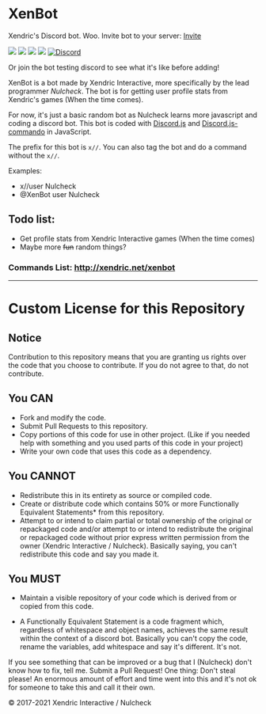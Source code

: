 # XenBot
Xendric's Discord bot. Woo. Invite bot to your server: [Invite](https://discordapp.com/oauth2/authorize?client_id=335623887247114240&scope=bot&permissions=0)

[![](http://img.shields.io/website-up-down-green-red/http/xendric.net.svg?label=XenBot)](http://xendric.net/xenbot)
![](https://img.shields.io/badge/Framework-JavaScript-green.svg)
![](https://img.shields.io/badge/Libraries-discord.js,_discord.js--commando-green.svg)
![](https://img.shields.io/github/last-commit/xendricinteractive/xenbot.svg)
[![Discord](https://img.shields.io/discord/215345611568840704.svg?logo=discord&colorB=7289DA)](https://discord.gg/cKVHVDX)

Or join the bot testing discord to see what it's like before adding!

XenBot is a bot made by Xendric Interactive, more specifically by the lead programmer *Nulcheck*. The bot is for getting user profile stats from Xendric's games (When the time comes).

For now, it's just a basic random bot as Nulcheck learns more javascript and coding a discord bot. This bot is coded with [Discord.js](http://discord.js.org) and [Discord.js-commando](https://discord.js.org/#/docs/commando/master/general/welcome) in JavaScript.

The prefix for this bot is `x//`. You can also tag the bot and do a command without the `x//`.

Examples:
- x//user Nulcheck
- @XenBot user Nulcheck

## Todo list:
- Get profile stats from Xendric Interactive games (When the time comes)
- Maybe more ~~fun~~ random things?

### Commands List: http://xendric.net/xenbot

------
# Custom License for this Repository
## Notice
Contribution to this repository means that you are granting us rights over the code that you choose to contribute. If you do not agree to that, do not contribute.

## You CAN
- Fork and modify the code.
- Submit Pull Requests to this repository.
- Copy portions of this code for use in other project. (Like if you needed help with something and you used parts of this code in your project)
- Write your own code that uses this code as a dependency.

## You CANNOT
- Redistribute this in its entirety as source or compiled code.
- Create or distribute code which contains 50% or more Functionally Equivalent Statements* from this repository.
- Attempt to or intend to claim partial or total ownership of the original or repackaged code and/or attempt to or intend to redistribute the original or repackaged code without prior express written permission from the owner (Xendric Interactive / Nulcheck). Basically saying, you can't redistribute this code and say you made it.

## You MUST
- Maintain a visible repository of your code which is derived from or copied from this code.

* A Functionally Equivalent Statement is a code fragment which, regardless of whitespace and object names, achieves the same result within the context of a discord bot. Basically you can't copy the code, rename the variables, add whitespace and say it's different. It's not.

If you see something that can be improved or a bug that I (Nulcheck) don't know how to fix, tell me. Submit a Pull Request! One thing: Don't steal please! An enormous amount of effort and time went into this and it's not ok for someone to take this and call it their own.

© 2017-2021 Xendric Interactive / Nulcheck

